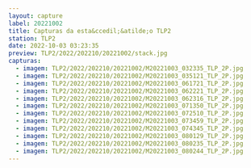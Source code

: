 ```yaml
---
layout: capture
label: 20221002
title: Capturas da esta&ccedil;&atilde;o TLP2
station: TLP2
date: 2022-10-03 03:23:35
preview: TLP2/2022/202210/20221002/stack.jpg
capturas:
  - imagem: TLP2/2022/202210/20221002/M20221003_032335_TLP_2P.jpg
  - imagem: TLP2/2022/202210/20221002/M20221003_035121_TLP_2P.jpg
  - imagem: TLP2/2022/202210/20221002/M20221003_061721_TLP_2P.jpg
  - imagem: TLP2/2022/202210/20221002/M20221003_062221_TLP_2P.jpg
  - imagem: TLP2/2022/202210/20221002/M20221003_062316_TLP_2P.jpg
  - imagem: TLP2/2022/202210/20221002/M20221003_071350_TLP_2P.jpg
  - imagem: TLP2/2022/202210/20221002/M20221003_072510_TLP_2P.jpg
  - imagem: TLP2/2022/202210/20221002/M20221003_073459_TLP_2P.jpg
  - imagem: TLP2/2022/202210/20221002/M20221003_074345_TLP_2P.jpg
  - imagem: TLP2/2022/202210/20221002/M20221003_080129_TLP_2P.jpg
  - imagem: TLP2/2022/202210/20221002/M20221003_080235_TLP_2P.jpg
  - imagem: TLP2/2022/202210/20221002/M20221003_080244_TLP_2P.jpg
---
```

